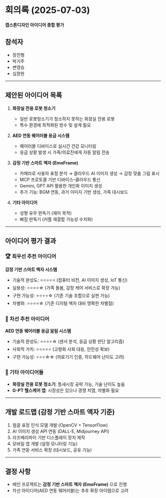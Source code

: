 # 회의록 (2025-07-03)  
**캡스톤디자인 아이디어 종합 평가**

## 참석자
- 장진형
- 박기주
- 변영승
- 심창완

---

## 제안된 아이디어 목록

1. **화장실 전용 로봇 청소기**
   - 일반 로봇청소기가 청소하지 못하는 화장실 전용 로봇
   - 특수 환경에 최적화된 방수 및 설계 필요

2. **AED 연동 웨어러블 응급 시스템**
   - 웨어러블 디바이스로 실시간 건강 모니터링
   - 응급 상황 발생 시 가족/의료진에게 자동 알림 전송

3. **감정 기반 스마트 액자 (EmoFrame)**
   - 카메라로 사용자 표정 분석 → 클라우드 AI 이미지 생성 → 감정 맞춤 그림 표시
   - MCP 프로토콜 기반 디바이스–클라우드 통신
   - Gemini, GPT API 활용한 개인화 이미지 생성
   - 추가 기능: BGM 연동, 과거 이미지 기반 생성, 가족 대시보드

4. **기타 아이디어**
   - 성형 유무 판독기 (재미 목적)
   - 삐짐 판독기 (커플 재결합 가능성 수치화)

---

## 아이디어 평가 결과

### 🏆 최우선 추천 아이디어  
**감정 기반 스마트 액자 시스템**  
- 기술적 완성도: ⭐⭐⭐⭐⭐ (컴퓨터 비전, AI 이미지 생성, IoT 통신)  
- 실용성: ⭐⭐⭐⭐☆ (가족 돌봄, 감정 케어 서비스로 확장 가능)  
- 구현 가능성: ⭐⭐⭐⭐☆ (기존 기술 조합으로 실현 가능)  
- 차별화: ⭐⭐⭐⭐☆ (기존 디지털 액자 대비 명확한 차별점)  

### 🥈 차선 추천 아이디어  
**AED 연동 웨어러블 응급 알림 시스템**  
- 기술적 완성도: ⭐⭐⭐⭐☆ (센서 분석, 응급 상황 판단 알고리즘)  
- 사회적 가치: ⭐⭐⭐⭐⭐ (고령화 사회 대응, 안전성 확보)  
- 구현 가능성: ⭐⭐⭐☆☆ (의료기기 인증, 하드웨어 난이도 고려)  

### 🥉 기타 아이디어들  
- **화장실 전용 로봇 청소기**: 틈새시장 공략 가능, 기술 난이도 높음  
- **G-PT 헬스케어 앱**: 시장성은 있으나 경쟁 치열, 차별화 필요  

---

## 개발 로드맵 (감정 기반 스마트 액자 기준)

1. 얼굴 표정 인식 모델 개발 (OpenCV + TensorFlow)  
2. AI 이미지 생성 API 연동 (DALL-E, Midjourney API)  
3. 라즈베리파이 기반 디스플레이 장치 제작  
4. 모바일 앱 개발 (설정·모니터링 기능)  
5. 가족 연동 서비스 확장 (대시보드, 공유 기능)  

---

## 결정 사항
- 메인 프로젝트는 **감정 기반 스마트 액자 (EmoFrame)** 으로 진행   
- 차선 아이디어(AED 연동 웨어러블)는 추후 확장 아이템으로 고려  
